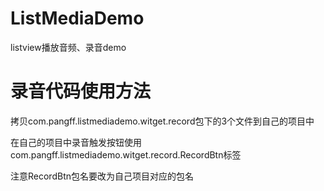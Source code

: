 ListMediaDemo
=============

listview播放音频、录音demo

录音代码使用方法
====
拷贝com.pangff.listmediademo.witget.record包下的3个文件到自己的项目中

在自己的项目中录音触发按钮使用
com.pangff.listmediademo.witget.record.RecordBtn标签

注意RecordBtn包名要改为自己项目对应的包名

